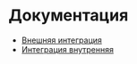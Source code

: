 # Документация

- [Внешняя интеграция](./Внешняя%20интеграция.md)
- [Интеграция внутренняя](./Интеграция%20внутренняя.md)
